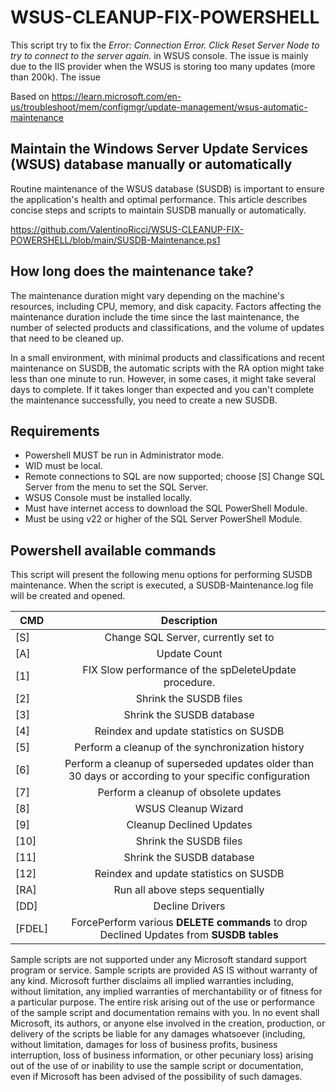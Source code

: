 # WSUS-CLEANUP-FIX-POWERSHELL

This script try to fix the *Error: Connection Error. Click Reset Server Node to try to connect to the server again.* in WSUS console.
The issue is mainly due to the IIS provider when the WSUS is storing too many updates (more than 200k). The issue 

Based on
https://learn.microsoft.com/en-us/troubleshoot/mem/configmgr/update-management/wsus-automatic-maintenance

## Maintain the Windows Server Update Services (WSUS) database manually or automatically
Routine maintenance of the WSUS database (SUSDB) is important to ensure the application's health and optimal performance. This article describes concise steps and scripts to maintain SUSDB manually or automatically.

https://github.com/ValentinoRicci/WSUS-CLEANUP-FIX-POWERSHELL/blob/main/SUSDB-Maintenance.ps1

## How long does the maintenance take?
The maintenance duration might vary depending on the machine's resources, including CPU, memory, and disk capacity. Factors affecting the maintenance duration include the time since the last maintenance, the number of selected products and classifications, and the volume of updates that need to be cleaned up.

In a small environment, with minimal products and classifications and recent maintenance on SUSDB, the automatic scripts with the RA option might take less than one minute to run. However, in some cases, it might take several days to complete. If it takes longer than expected and you can't complete the maintenance successfully, you need to create a new SUSDB.

## Requirements
* Powershell MUST be run in Administrator mode.
* WID must be local.
* Remote connections to SQL are now supported; choose [S] Change SQL Server from the menu to set the SQL Server.
* WSUS Console must be installed locally.
* Must have internet access to download the SQL PowerShell Module.
* Must be using v22 or higher of the SQL Server PowerShell Module.

## Powershell available commands
This script will present the following menu options for performing SUSDB maintenance. When the script is executed, a SUSDB-Maintenance.log file will be created and opened.

| CMD    | Description |
| ------ |:--------------------------------------------:|
| [S]    | Change SQL Server, currently set to |
| [A]    | Update Count| 
| [1]    | FIX Slow performance of the spDeleteUpdate procedure.| 
| [2]    | Shrink the SUSDB files | 
| [3]    | Shrink the SUSDB database |
| [4]    | Reindex and update statistics on SUSDB |
| [5]    | Perform a cleanup of the synchronization history |
| [6]    | Perform a cleanup of superseded updates older than 30 days or according to your specific configuration |
| [7]    | Perform a cleanup of obsolete updates |
| [8]    | WSUS Cleanup Wizard |
| [9]    | Cleanup Declined  Updates|
| [10]   | Shrink the SUSDB files |
| [11]   | Shrink the SUSDB database |
| [12]   | Reindex and update statistics on SUSDB |
| [RA]   | Run all above steps sequentially |
| [DD]   | Decline Drivers |
| [FDEL] | ForcePerform various **DELETE commands** to drop Declined Updates from **SUSDB tables** |

Sample scripts are not supported under any Microsoft standard support program or service. Sample scripts are provided AS IS without warranty of any kind.
Microsoft further disclaims all implied warranties including, without limitation, any implied warranties of merchantability or of fitness for a particular purpose.
The entire risk arising out of the use or performance of the sample script and documentation remains with you.
In no event shall Microsoft, its authors, or anyone else involved in the creation, production, or delivery of the scripts be liable for any damages whatsoever
(including, without limitation, damages for loss of business profits, business interruption, loss of business information, or other pecuniary loss) arising out of the use
of or inability to use the sample script or documentation, even if Microsoft has been advised of the possibility of such damages.

